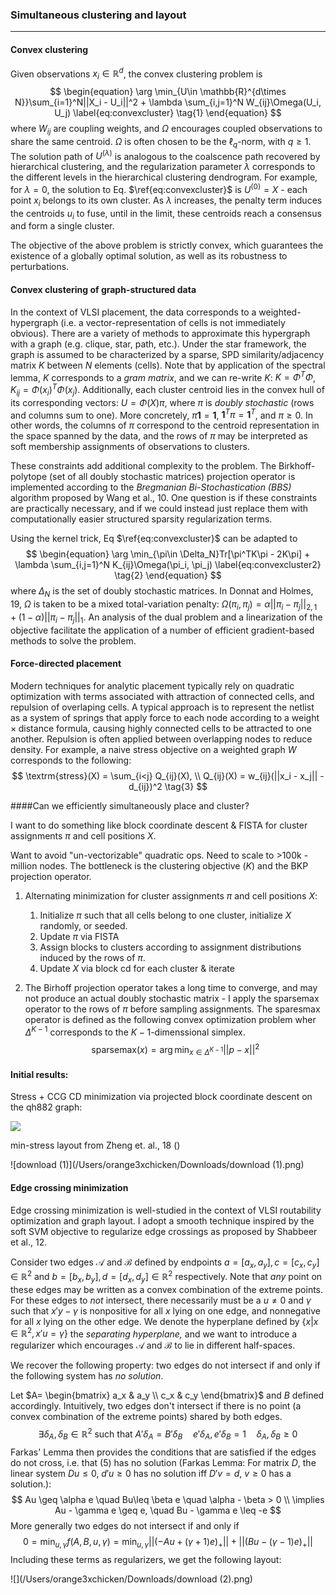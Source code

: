 ### Simultaneous clustering and layout

-----

#### Convex clustering

Given observations $x_i \in \mathbb{R}^d$, the convex clustering problem is
$$
\begin{equation}
\arg \min_{U\in \mathbb{R}^{d\times N}}\sum_{i=1}^N||X_i - U_i||^2 + \lambda \sum_{i,j=1}^N W_{ij}\Omega(U_i, U_j) 
\label{eq:convexcluster}
\tag{1}
\end{equation}
$$
where $W_{ij}$ are coupling weights, and $\Omega$ encourages coupled observations to share the same centroid. $\Omega$ is often chosen to be the $\ell_q$-norm, with $q \geq 1$. The solution path of $U^{(\lambda)}$ is analogous to the coalscence path recovered by hierarchical clustering, and the regularization parameter $\lambda$ corresponds to the different levels in the hierarchical clustering dendrogram. For example, for $\lambda = 0$, the solution to Eq. $\ref{eq:convexcluster}$ is $U^{(0)} = X$ - each point $x_i$ belongs to its own cluster. As $\lambda$ increases, the penalty term induces the centroids $u_i$ to fuse, until in the limit, these centroids reach a consensus and form a single cluster.

The objective of the above problem is strictly convex, which guarantees the existence of a globally optimal solution, as well as its robustness to perturbations. 

#### Convex clustering of graph-structured data

In the context of VLSI placement, the data corresponds to a weighted-hypergraph (i.e. a vector-representation of cells is not immediately obvious). There are a variety of methods to approximate this hypergraph with a graph (e.g. clique, star, path, etc.). Under the star framework, the graph is assumed to be characterized by a sparse, SPD similarity/adjacency matrix $K$ between $N$ elements (cells). Note that by application of the spectral lemma, $K$ corresponds to a *gram matrix*, and we can re-write $K$: $K = \Phi^T\Phi$, $K_{ij} = \Phi(x_i)^T\Phi(x_j)$. Additionally, each cluster centroid lies in the convex hull of its corresponding vectors: $U = \Phi(X)\pi$, where $\pi$ is *doubly stochastic* (rows and columns sum to one). More concretely, $\pi\mathbf{1} = \mathbf{1}$, $\mathbf{1}^T\pi=\mathbf{1}^T$, and $\pi \geq 0$. In other words, the columns of $\pi$ correspond to the centroid representation in the space spanned by the data, and the rows of $\pi$ may be interpreted as soft membership assignments of observations to clusters. 

These constraints add additional complexity to the problem. The Birkhoff-polytope (set of all doubly stochastic matrices) projection operator is implemented according to the *Bregmanian Bi-Stochastication (BBS)* algorithm proposed by Wang et al., 10. One question is if these constraints are practically necessary, and if we could instead just replace them with computationally easier structured sparsity regularization terms.

Using the kernel trick, Eq $\ref{eq:convexcluster}$ can be adapted to 
$$
\begin{equation}
\arg \min_{\pi\in \Delta_N}Tr[\pi^TK\pi - 2K\pi] + \lambda \sum_{i,j=1}^N K_{ij}\Omega(\pi_i, \pi_j) 
\label{eq:convexcluster2}
\tag{2}
\end{equation}
$$
where $\Delta_N$ is the set of doubly stochastic matrices. In Donnat and Holmes, 19, $\Omega$ is taken to be a mixed total-variation penalty: $\Omega(\pi_i, \pi_j) = \alpha||\pi_i - \pi_j||_{2,1} + (1-\alpha) ||\pi_i - \pi_j||_1$. An analysis of the dual problem and a linearization of the objective facilitate the application of a number of efficient gradient-based methods to solve the problem.

#### Force-directed placement

Modern techniques for analytic placement typically rely on quadratic optimization with terms associated with attraction of connected cells, and repulsion of overlaping cells. A typical approach is to represent the netlist as a system of springs that apply force to each node according to a $\textrm{weight} \times \textrm{distance}$ formula, causing highly connected cells to be attracted to one another. Repulsion is often applied between overlapping nodes to reduce density. For example, a naive stress objective on a weighted graph $W$ corresponds to the following:
$$
\textrm{stress}(X) = \sum_{i<j} Q_{ij}(X), \\
Q_{ij}(X) = w_{ij}(||x_i - x_j|| - d_{ij})^2
\tag{3}
$$

####Can we efficiently simultaneously place and cluster?

I want to do something like block coordinate descent & FISTA for cluster assignments $\pi$ and cell positions $X$.

Want to avoid "un-vectorizable" quadratic ops. Need to scale to >100k - million nodes. The bottleneck is the clustering objective ($K$) and the BKP projection operator.
1. Alternating minimization for cluster assignments $\pi$ and cell positions $X$: 
   1. Initialize $\pi$ such that all cells belong to one cluster, initialize $X$ randomly, or seeded.
   2. Update $\pi$ via FISTA
   3. Assign blocks to clusters according to assignment distributions induced by the rows of $\pi$.
   4. Update $X$ via block cd for each cluster & iterate
   
2. The Birhoff projection operator takes a long time to converge, and may not produce an actual doubly stochastic matrix - I apply the sparsemax operator to the rows of $\pi$ before sampling assignments. The sparesmax operator is defined as the following convex optimization problem wher $\Delta^{K-1}$ corresponds to the $K-1$-dimenssional simplex.
   $$
   \textrm{sparsemax}(x) = \arg \min_{x \in \Delta^{K-1}}||p-x||^2
   \tag{4}
   $$

#### Initial results:

Stress + CCG CD minimization via projected block coordinate descent on the qh882 graph:

![](/Users/orange3xchicken/Downloads/download.png)

min-stress layout from Zheng et. al., 18 ()

![download (1)](/Users/orange3xchicken/Downloads/download (1).png)

#### Edge crossing minimization

Edge crossing minimization is well-studied in the context of VLSI routability optimization and graph layout. I adopt a smooth technique inspired by the soft SVM objective to regularize edge crossings as proposed by Shabbeer et al., 12.

Consider two edges $\mathcal{A}$ and $\mathcal{B}$ defined by endpoints $a = [a_x, a_y], c = [c_x, c_y]\in \mathbb{R}^2$ and $b = [b_x, b_y], d = [d_x, d_y]\in \mathbb{R}^2$ respectively. Note that *any* point on these edges may be written as a convex combination of the extreme points. For these edges to *not* intersect, there necessarily must be a $u \not = 0$ and $\gamma$ such that $x'y - \gamma$ is nonpositive for all $x$ lying on one edge, and nonnegative for all $x$ lying on the other edge. We denote the hyperplane defined by $\{x | x \in \mathbb{R}^2, x'u = \gamma\}$ the *separating hyperplane,* and we want to introduce a regularizer which encourages $\mathcal{A}$ and $\mathcal{B}$ to lie in different half-spaces.

We recover the following property: two edges do not intersect if and only if the following system has *no solution*.

Let $A=
  \begin{bmatrix}
    a_x & a_y  \\
    c_x & c_y 
  \end{bmatrix}$ and $B$ defined accordingly. Intuitively, two edges don't intersect if there is no point (a convex combination of the extreme points) shared by both edges.
$$
\exists \delta_A, \delta_B \in \mathbb{R}^2 \textrm{ such that } A'\delta_A = B'\delta_B \quad e'\delta_A, e'\delta_B=1 \quad \delta_A, \delta_B \geq 0
\tag{5}
$$
Farkas' Lemma then provides the conditions that are satisfied if the edges do not cross, i.e. that (5) has no solution (Farkas Lemma: For matrix $D$, the linear system $Du\leq 0$, $d'u\geq 0$ has no solution iff $D'v = d$, $v\geq 0$ has a solution.):
$$
Au \geq \alpha e \quad Bu\leq \beta e \quad \alpha - \beta > 0 \\
\implies Au - \gamma e \geq e, \quad Bu - \gamma e \leq -e
$$
More generally two edges do not intersect if and only if 
$$
0 = \min_{u, \gamma}f(A,B,u,\gamma) = \min_{u,\gamma}||(-Au + (\gamma+1)e)_+|| + ||(Bu - (\gamma - 1)e)_+||
$$
Including these terms as regularizers, we get the following layout:

![](/Users/orange3xchicken/Downloads/download (2).png)